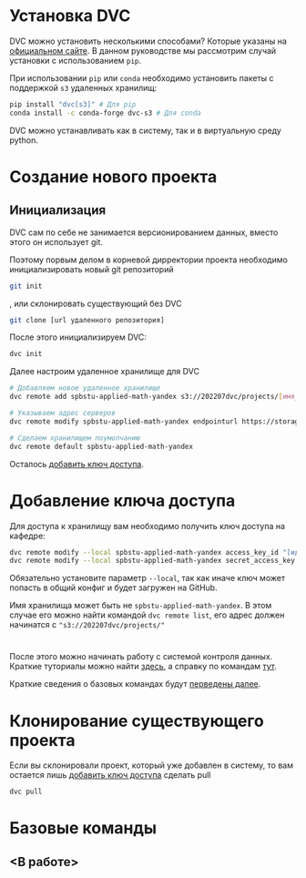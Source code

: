 # Установка DVC

DVC можно установить несколькими способами? Которые указаны на [официальном сайте](https://dvc.org/doc/install).
В данном руководстве мы рассмотрим случай установки с использованием `pip`.

При использовании `pip` или `conda` необходимо установить пакеты с поддержкой `s3` удаленных хранилищ:
```bash
pip install "dvc[s3]" # Для pip
conda install -c conda-forge dvc-s3 # Для conda
```

DVC можно устанавливать как в систему, так и в виртуальную среду python.

# Создание нового проекта

## Инициализация

DVC сам по себе не занимается версионированием данных, вместо этого он использует git.

Поэтому порвым делом в корневой дирректории проекта необходимо инициализировать новый git репозиторий

```bash
git init
```

, или склонировать существующий без DVC

```bash
git clone [url удаленного репозитория]
```

После этого инициализируем DVC:

```bash
dvc init
```

Далее настроим удаленное хранилище для DVC

```bash
# Добавляем новое удаленное хранилище
dvc remote add spbstu-applied-math-yandex s3://202207dvc/projects/[имя_вашего_репозитория]

# Указываем адрес серверов
dvc remote modify spbstu-applied-math-yandex endpointurl https://storage.yandexcloud.net

# Сделаем хранилищем поумолчанию
dvc remote default spbstu-applied-math-yandex
```

Осталось [добавить ключ доступа](#добавление-ключа-доступа).

# Добавление ключа доступа

Для доступа к хранилищу вам необходимо получить ключ доступа на кафедре:

```bash
dvc remote modify --local spbstu-applied-math-yandex access_key_id "[идентификатор_ключа]"
dvc remote modify --local spbstu-applied-math-yandex secret_access_key "[секретный_ключ]"
```

Обязательно установите параметр `--local`, так как иначе ключ может попасть в общий конфиг и будет загружен на GitHub.

Имя хранилища может быть не `spbstu-applied-math-yandex`. В этом случае его можно найти командой `dvc remote list`, его адрес должен начинатся с `"s3://202207dvc/projects/"`

#

После этого можно начинать работу с системой контроля данных.
Краткие туториалы можно найти [здесь](https://dvc.org/doc/start), а справку по командам [тут](https://dvc.org/doc/command-reference).

Краткие сведения о базовых командах будут [перведены далее](#базовые-команды).

# Клонирование существующего проекта

Если вы склонировали проект, который уже добавлен в систему, то вам остается лишь [добавить ключ доступа](#добавление-ключа-доступа) сделать pull

```bash
dvc pull
```

# Базовые команды

## <В работе>